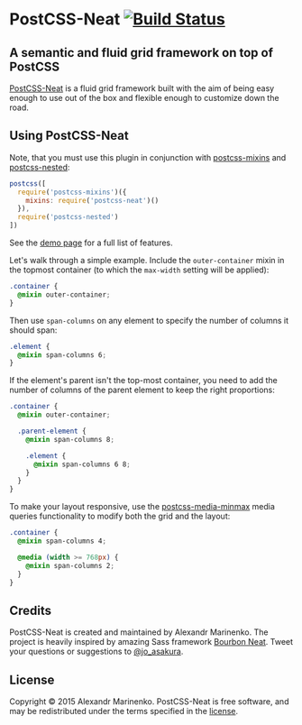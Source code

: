# PostCSS-Neat [![Build Status](https://travis-ci.org/jo-asakura/postcss-neat.svg)](https://travis-ci.org/jo-asakura/postcss-neat)

## A semantic and fluid grid framework on top of PostCSS

[PostCSS-Neat](http://jo-asakura.github.io/postcss-neat/) is a fluid grid framework built with the aim of being easy enough to use out of the box and flexible enough to customize down the road.

## Using PostCSS-Neat

Note, that you must use this plugin in conjunction with [postcss-mixins](https://github.com/postcss/postcss-mixins) and [postcss-nested](https://github.com/postcss/postcss-nested):

```js
postcss([
  require('postcss-mixins')({
    mixins: require('postcss-neat')()
  }),
  require('postcss-nested')
])
```

<!---
If you are planning to override the default grid settings (12 columns, and etc.), it is easier to create a copy of an existing [_variables.less](/stylesheets/core/_variables.less) file for that purpose. Make sure to replace existing import to your version of variables in [_less-neat.less](/stylesheets/_less-neat.less):

```less
@import "core/_local_variables";
```
-->
See the [demo page](http://jo-asakura.github.io/postcss-neat/demo.html) for a full list of features.

Let's walk through a simple example. Include the `outer-container` mixin in the topmost container (to which the `max-width` setting will be applied):

```css
.container {
  @mixin outer-container;
}
```

Then use `span-columns` on any element to specify the number of columns it should span:

```css
.element {
  @mixin span-columns 6;
}
```

If the element's parent isn't the top-most container, you need to add the number of columns of the parent element to keep the right proportions:

```css
.container {
  @mixin outer-container;

  .parent-element {
    @mixin span-columns 8;

    .element {
      @mixin span-columns 6 8;
    }
  }
}
```

To make your layout responsive, use the [postcss-media-minmax](https://github.com/postcss/postcss-media-minmax) media queries functionality to modify both the grid and the layout:

```css
.container {
  @mixin span-columns 4;

  @media (width >= 768px) {
    @mixin span-columns 2;
  }
}
```

## Credits

PostCSS-Neat is created and maintained by Alexandr Marinenko. The project is heavily inspired by amazing Sass framework [Bourbon Neat](http://neat.bourbon.io). Tweet your questions or suggestions to [@jo_asakura](https://twitter.com/jo_asakura).

## License

Copyright © 2015 Alexandr Marinenko. PostCSS-Neat is free software, and may be redistributed under the terms specified in the [license](LICENSE).
